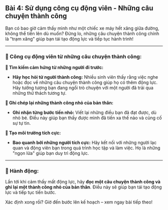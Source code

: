 ## Bài 4: Sử dụng công cụ động viên - Những câu chuyện thành công

Bạn có bao giờ cảm thấy mình như một chiếc xe máy hết xăng giữa đường, không thể tiến lên dù muốn? Đừng lo, những câu chuyện thành công chính là "trạm xăng" giúp bạn tái tạo động lực và tiếp tục hành trình!

---

### 📌 Công cụ động viên từ những câu chuyện thành công:

**🔹 Tìm kiếm cảm hứng từ những người đi trước:**
- **Hãy học hỏi từ người thành công:** Nhiều sinh viên thấy rằng việc nghe hoặc đọc về những câu chuyện thành công giúp họ có thêm động lực. Hãy tưởng tượng bạn đang ngồi trò chuyện với một người đã trải qua những thử thách tương tự.

**🔹 Ghi chép lại những thành công nhỏ của bản thân:**
- **Ghi nhận từng bước tiến nhỏ:** Viết lại những điều bạn đã đạt được, dù nhỏ bé. Điều này giúp bạn thấy được mình đã tiến xa thế nào và củng cố sự tự tin.

**🔹 Tạo môi trường tích cực:**
- **Bao quanh bởi những người tích cực:** Hãy kết nối với những người lạc quan và động viên bạn trong quá trình học tập và làm việc. Họ là những "ngọn lửa" giúp bạn duy trì động lực.

---

### 🚀 Hành động:

Lần tới khi cảm thấy mất động lực, hãy **đọc một câu chuyện thành công và ghi lại một thành công nhỏ của bản thân**. Điều này sẽ giúp bạn tái tạo động lực và tiếp tục tiến bước.

Xác định xong rồi? Giờ đến bước lên kế hoạch – xem ngay bài tiếp theo!